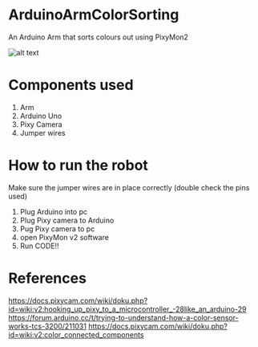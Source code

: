 # ArduinoArmColorSorting
An Arduino Arm that sorts colours out using PixyMon2

![alt text](https://github.com/[b9015141]/[ArduinoArmColorSorting]/RobotArm.jpg?raw=true)

# Components used

1. Arm 
2. Arduino Uno
3. Pixy Camera
4. Jumper wires


# How to run the robot 

Make sure the jumper wires are in place correctly (double check the pins used)

1. Plug Arduino into pc
2. Plug Pixy camera to Arduino
3. Pug Pixy camera to pc 
4. open PixyMon v2 software
5. Run CODE!!


# References

https://docs.pixycam.com/wiki/doku.php?id=wiki:v2:hooking_up_pixy_to_a_microcontroller_-28like_an_arduino-29
https://forum.arduino.cc/t/trying-to-understand-how-a-color-sensor-works-tcs-3200/211031
https://docs.pixycam.com/wiki/doku.php?id=wiki:v2:color_connected_components
